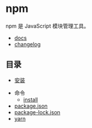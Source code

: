 # npm

npm 是 JavaScript 模块管理工具。

- [docs](https://docs.npmjs.com/)
- [changelog](https://github.com/npm/npm/releases)

## 目录

- [安装](install.md)
<!-- - [用法](usage.md) -->
- 命令
    - [install](cli/install)
- [package.json](package.json.md)
- [package-lock.json](package-lock.json.md)
- [yarn](yarn.md)
